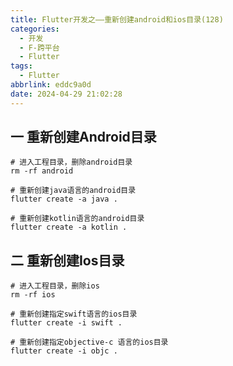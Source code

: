 ```yaml
---
title: Flutter开发之——重新创建android和ios目录(128)
categories:
  - 开发
  - F-跨平台
  - Flutter
tags:
  - Flutter
abbrlink: eddc9a0d
date: 2024-04-29 21:02:28
---
```

## 一 重新创建Android目录

```
# 进入工程目录，删除android目录
rm -rf android
 
# 重新创建java语言的android目录
flutter create -a java .
 
# 重新创建kotlin语言的android目录
flutter create -a kotlin .
```

<!--more-->

## 二 重新创建Ios目录

```
# 进入工程目录，删除ios
rm -rf ios 
 
# 重新创建指定swift语言的ios目录
flutter create -i swift .
 
# 重新创建指定objective-c 语言的ios目录
flutter create -i objc .  
```

